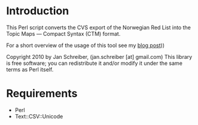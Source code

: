 # Introduction

This Perl script converts the CVS export of the Norwegian Red List into
the Topic Maps — Compact Syntax (CTM) format.

For a short overview of the usage of this tool see my [blog post](
http://www.semanticheadache.com/2010/03/taming-norwegian-red-list-with-topic.html)))

Copyright 2010 by Jan Schreiber, (jan.schreiber [at] gmail.com)
This library is free software; you can redistribute it and/or modify
it under the same terms as Perl itself.

# Requirements
 * Perl
 * Text::CSV::Unicode

